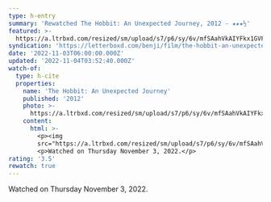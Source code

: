 ```yaml
---
type: h-entry
summary: 'Rewatched The Hobbit: An Unexpected Journey, 2012 - ★★★½'
featured: >-
  https://a.ltrbxd.com/resized/sm/upload/s7/p6/sy/6v/mfSAahVkAIYFkx1GVFSlCEdn0mt-0-600-0-900-crop.jpg?v=282e4f2260
syndication: 'https://letterboxd.com/benji/film/the-hobbit-an-unexpected-journey/1/'
date: '2022-11-03T06:00:00.000Z'
updated: '2022-11-04T03:52:40.000Z'
watch-of:
  type: h-cite
  properties:
    name: 'The Hobbit: An Unexpected Journey'
    published: '2012'
    photo: >-
      https://a.ltrbxd.com/resized/sm/upload/s7/p6/sy/6v/mfSAahVkAIYFkx1GVFSlCEdn0mt-0-600-0-900-crop.jpg?v=282e4f2260
    content:
      html: >-
        <p><img
        src="https://a.ltrbxd.com/resized/sm/upload/s7/p6/sy/6v/mfSAahVkAIYFkx1GVFSlCEdn0mt-0-600-0-900-crop.jpg?v=282e4f2260"/></p>
        <p>Watched on Thursday November 3, 2022.</p>
rating: '3.5'
rewatch: true
---
```

Watched on Thursday November 3, 2022.
